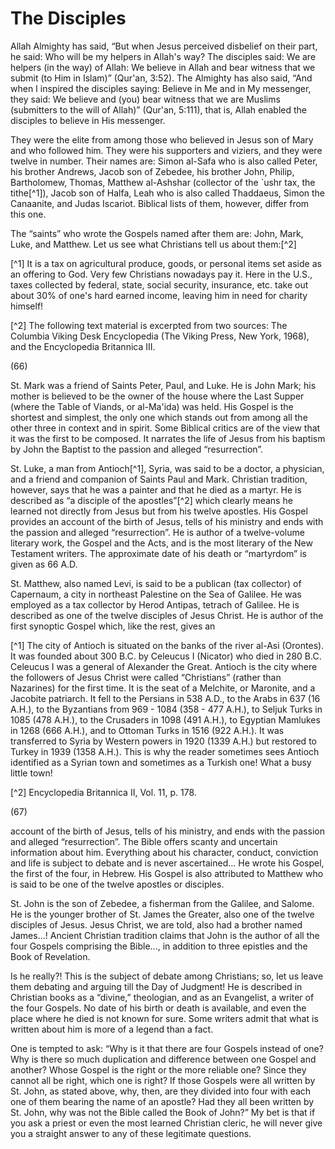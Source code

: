 The Disciples
=============

Allah Almighty has said, “But when Jesus perceived disbelief on their
part, he said: Who will be my helpers in Allah's way? The disciples
said: We are helpers (in the way) of Allah: We believe in Allah and bear
witness that we submit (to Him in Islam)” (Qur'an, 3:52). The Almighty
has also said, “And when I inspired the disciples saying: Believe in Me
and in My messenger, they said: We believe and (you) bear witness that
we are Muslims (submitters to the will of Allah)” (Qur'an, 5:111), that
is, Allah enabled the disciples to believe in His messenger.

They were the elite from among those who believed in Jesus son of Mary
and who followed him. They were his supporters and viziers, and they
were twelve in number. Their names are: Simon al-Safa who is also called
Peter, his brother Andrews, Jacob son of Zebedee, his brother John,
Philip, Bartholomew, Thomas, Matthew al-Ashshar (collector of the \`ushr
tax, the tithe[^1]), Jacob son of Halfa, Leah who is also called
Thaddaeus, Simon the Canaanite, and Judas Iscariot. Biblical lists of
them, however, differ from this one.

The “saints” who wrote the Gospels named after them are: John, Mark,
Luke, and Matthew. Let us see what Christians tell us about them:[^2]

[^1] It is a tax on agricultural produce, goods, or personal items set
aside as an offering to God. Very few Christians nowadays pay it. Here
in the U.S., taxes collected by federal, state, social security,
insurance, etc. take out about 30% of one's hard earned income, leaving
him in need for charity himself!

[^2] The following text material is excerpted from two sources: The
Columbia Viking Desk Encyclopedia (The Viking Press, New York, 1968),
and the Encyclopedia Britannica III.

(66)

St. Mark was a friend of Saints Peter, Paul, and Luke. He is John Mark;
his mother is believed to be the owner of the house where the Last
Supper (where the Table of Viands, or al-Ma'ida) was held. His Gospel is
the shortest and simplest, the only one which stands out from among all
the other three in context and in spirit. Some Biblical critics are of
the view that it was the first to be composed. It narrates the life of
Jesus from his baptism by John the Baptist to the passion and alleged
“resurrection”.

St. Luke, a man from Antioch[^1], Syria, was said to be a doctor, a
physician, and a friend and companion of Saints Paul and Mark. Christian
tradition, however, says that he was a painter and that he died as a
martyr. He is described as “a disciple of the apostles”[^2] which clearly
means he learned not directly from Jesus but from his twelve apostles.
His Gospel provides an account of the birth of Jesus, tells of his
ministry and ends with the passion and alleged “resurrection”. He is
author of a twelve-volume literary work, the Gospel and the Acts, and is
the most literary of the New Testament writers. The approximate date of
his death or “martyrdom” is given as 66 A.D.

St. Matthew, also named Levi, is said to be a publican (tax collector)
of Capernaum, a city in northeast Palestine on the Sea of Galilee. He
was employed as a tax collector by Herod Antipas, tetrach of Galilee. He
is described as one of the twelve disciples of Jesus Christ. He is
author of the first synoptic Gospel which, like the rest, gives an

[^1] The city of Antioch is situated on the banks of the river al-Asi
(Orontes). It was founded about 300 B.C. by Celeucus I (Nicator) who
died in 280 B.C. Celeucus I was a general of Alexander the Great.
Antioch is the city where the followers of Jesus Christ were called
“Christians” (rather than Nazarines) for the first time. It is the seat
of a Melchite, or Maronite, and a Jacobite patriarch. It fell to the
Persians in 538 A.D., to the Arabs in 637 (16 A.H.), to the Byzantians
from 969 - 1084 (358 - 477 A.H.), to Seljuk Turks in 1085 (478 A.H.), to
the Crusaders in 1098 (491 A.H.), to Egyptian Mamlukes in 1268 (666
A.H.), and to Ottoman Turks in 1516 (922 A.H.). It was transferred to
Syria by Western powers in 1920 (1339 A.H.) but restored to Turkey in
1939 (1358 A.H.). This is why the reader sometimes sees Antioch
identified as a Syrian town and sometimes as a Turkish one! What a busy
little town!

[^2] Encyclopedia Britannica II, Vol. 11, p. 178.

(67)

account of the birth of Jesus, tells of his ministry, and ends with the
passion and alleged “resurrection”. The Bible offers scanty and
uncertain information about him. Everything about his character,
conduct, conviction and life is subject to debate and is never
ascertained... He wrote his Gospel, the first of the four, in Hebrew.
His Gospel is also attributed to Matthew who is said to be one of the
twelve apostles or disciples.

St. John is the son of Zebedee, a fisherman from the Galilee, and
Salome. He is the younger brother of St. James the Greater, also one of
the twelve disciples of Jesus. Jesus Christ, we are told, also had a
brother named James...! Ancient Christian tradition claims that John is
the author of all the four Gospels comprising the Bible..., in addition
to three epistles and the Book of Revelation.

Is he really?! This is the subject of debate among Christians; so, let
us leave them debating and arguing till the Day of Judgment! He is
described in Christian books as a “divine,” theologian, and as an
Evangelist, a writer of the four Gospels. No date of his birth or death
is available, and even the place where he died is not known for sure.
Some writers admit that what is written about him is more of a legend
than a fact.

One is tempted to ask: “Why is it that there are four Gospels instead
of one? Why is there so much duplication and difference between one
Gospel and another? Whose Gospel is the right or the more reliable one?
Since they cannot all be right, which one is right? If those Gospels
were all written by St. John, as stated above, why, then, are they
divided into four with each one of them bearing the name of an apostle?
Had they all been written by St. John, why was not the Bible called the
Book of John?” My bet is that if you ask a priest or even the most
learned Christian cleric, he will never give you a straight answer to
any of these legitimate questions.


